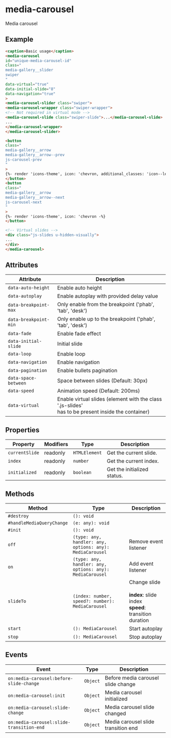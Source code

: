 # media-carousel

Media carousel

## Example

```html
<caption>Basic usage</caption>
<media-carousel
id="unique-media-carousel-id"
class="
media-gallery__slider
swiper
"
data-virtual="true"
data-initial-slide="8"
data-navigation="true"
>
<media-carousel-slider class="swiper">
<media-carousel-wrapper class="swiper-wrapper">
<!-- Not required in virtual mode -->
<media-carousel-slide class="swiper-slide">...</media-carousel-slide>
...
</media-carousel-wrapper>
</media-carousel-slider>

<button
class="
media-gallery__arrow
media-gallery__arrow--prev
js-carousel-prev
"
>
{%- render 'icons-theme', icon: 'chevron, additional_classes: 'icon--left' -%}
</button>
<button
class="
media-gallery__arrow
media-gallery__arrow--next
js-carousel-next
"
>
{%- render 'icons-theme', icon: 'chevron -%}
</button>

<!-- Virtual slides -->
<div class="js-slides u-hidden-visually">
...
</div>
</media-carousel>
```

## Attributes

| Attribute             | Description                                      |
|-----------------------|--------------------------------------------------|
| `data-auto-height`    | Enable auto height                               |
| `data-autoplay`       | Enable autoplay with provided delay value        |
| `data-breakpoint-max` | Only enable from the breakpoint ('phab', 'tab', 'desk') |
| `data-breakpoint-min` | Only enable up to the breakpoint ('phab', 'tab', 'desk') |
| `data-fade`           | Enable fade effect                               |
| `data-initial-slide`  | Initial slide                                    |
| `data-loop`           | Enable loop                                      |
| `data-navigation`     | Enable navigation                                |
| `data-pagination`     | Enable bullets pagination                        |
| `data-space-between`  | Space between slides (Default: 30px)             |
| `data-speed`          | Animation speed (Default: 200ms)                 |
| `data-virtual`        | Enable virtual slides (element with the class '.js-slides'<br />has to be present inside the container) |

## Properties

| Property       | Modifiers | Type          | Description                 |
|----------------|-----------|---------------|-----------------------------|
| `currentSlide` | readonly  | `HTMLElement` | Get the current slide.      |
| `index`        | readonly  | `number`      | Get the current index.      |
| `initialized`  | readonly  | `boolean`     | Get the initialized status. |

## Methods

| Method                    | Type                                             | Description                                      |
|---------------------------|--------------------------------------------------|--------------------------------------------------|
| `#destroy`                | `(): void`                                       |                                                  |
| `#handleMediaQueryChange` | `(e: any): void`                                 |                                                  |
| `#init`                   | `(): void`                                       |                                                  |
| `off`                     | `(type: any, handler: any, options: any): MediaCarousel` | Remove event listener                            |
| `on`                      | `(type: any, handler: any, options: any): MediaCarousel` | Add event listener                               |
| `slideTo`                 | `(index: number, speed?: number): MediaCarousel` | Change slide<br /><br />**index**: slide index<br />**speed**: transition duration |
| `start`                   | `(): MediaCarousel`                              | Start autoplay                                   |
| `stop`                    | `(): MediaCarousel`                              | Stop autoplay                                    |

## Events

| Event                                    | Type     | Description                         |
|------------------------------------------|----------|-------------------------------------|
| `on:media-carousel:before-slide-change`  | `Object` | Before media carousel slide change  |
| `on:media-carousel:init`                 | `Object` | Media carousel initialized          |
| `on:media-carousel:slide-change`         | `Object` | Media carousel slide changed        |
| `on:media-carousel:slide-transition-end` | `Object` | Media carousel slide transition end |
